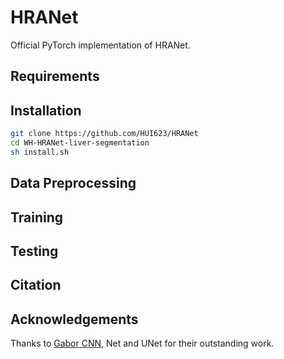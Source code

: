 # HRANet
Official PyTorch implementation of HRANet. 
## Requirements

## Installation
```bash
git clone https://github.com/HUI623/HRANet  
cd WH-HRANet-liver-segmentation  
sh install.sh
```
## Data Preprocessing

## Training

## Testing

## Citation

## Acknowledgements
Thanks to  [Gabor CNN](https://github.com/jxgu1016/Gabor_CNN_PyTorch), Net and UNet for their outstanding work.
